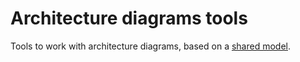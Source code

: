 # Architecture diagrams tools

Tools to work with architecture diagrams, based on a [shared model](model/README.md).
